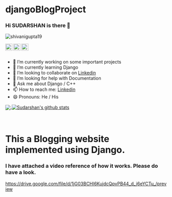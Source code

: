 # djangoBlogProject
### Hi SUDARSHAN is there 👋
<p align="left"> <img src="https://komarev.com/ghpvc/?username=SSINHA2103&label=Profile Views&color=blue&style=plastic" alt="shivanigupta19" /> </p>

<a href="https://www.linkedin.com/in/ssinha2103/">
  <img align="left" alt="Sudarshan's Linkdein" width="22px"  src="https://cdn.jsdelivr.net/npm/simple-icons@v3/icons/linkedin.svg" />
</a>
                                                                                                                                                   
<a href="https://github.com/ssinha2199">
  <img align="left" alt="Sudarshan's Github" width="22px"  src="https://cdn.jsdelivr.net/npm/simple-icons@v3/icons/github.svg" />
</a>
<a href="https://web.telegram.org/#/ssinha2103">
</a>
<a href="https://www.instagram.com/shivani_gupta_57/">
  <img align="left" alt="Sudarshan's Instagram" width="22px"  src="https://cdn.jsdelivr.net/npm/simple-icons@v3/icons/instagram.svg" />
</a>
 
  <br/>
<br/>

- 🔭 I’m currently working on some important projects
- 🌱 I’m currently learning Django
- 👯 I’m looking to collaborate on [Linkedin](https://www.linkedin.com/in/ssinha2103/)
- 🤔 I’m looking for help with Documentation
- 💬 Ask me about Django / C++
- 📫 How to reach me: [Linkedin](https://www.linkedin.com/in/ssinha2103/)
- 😄 Pronouns: He / His
   

<a href="https://github.com/ssinha2103">
  <img align="center" src="https://github-readme-stats.vercel.app/api/top-langs/?username=ssinha2103&theme=dracula&line_langs_below=1" />
</a>
<a href="https://github.com/ssinha2103">
 <img align="center" src="https://github-readme-stats.vercel.app/api?username=ssinha2103&show_icons=true&theme=dracula&line_height=27" alt="Sudarshan's github stats"/>
</a>

<br>
<br>
<br>

<!DOCTYPE html>
<html>
<body>
  
<h1>This a Blogging website implemented using Django.</h1>
  
  <h3>I have attached a video reference of how it works. Please do have a look. </h3>

   https://drive.google.com/file/d/1jG03BCHl6KujdcQpvPB44_d_j6eYCTu_/preview

</body>
</html>

<!-- <h1>This a Blogging website implemented using Django.</h1>
  
  <h3>I have attached a video reference of how it works. Please do have a look. </h3>

<iframe src="https://drive.google.com/file/d/1jG03BCHl6KujdcQpvPB44_d_j6eYCTu_/preview" width="640" height="480" allow="autoplay"></iframe>
 -->
